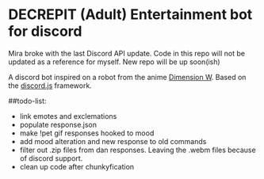 DECREPIT (Adult) Entertainment bot for discord
=====================================
Mira broke with the last Discord API update. Code in this repo will not be updated as a reference for myself. New repo will be up soon(ish)

A discord bot inspired on a robot from the anime [Dimension W](http://myanimelist.net/anime/31163/Dimension_W). Based on the [discord.js](https://github.com/hydrabolt/discord.js/) framework.

##todo-list:
+ link emotes and exclemations
+ populate response.json
+ make !pet gif responses hooked to mood
+ add mood alteration and new response to old commands
+ filter out .zip files from dan responses. Leaving the .webm files because of discord support.
+ clean up code after chunkyfication

